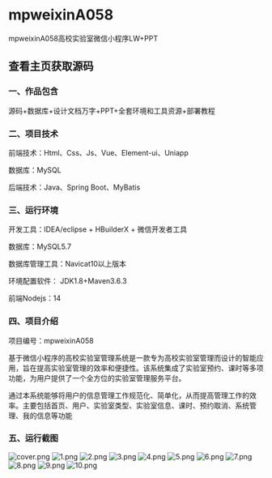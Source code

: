 # mpweixinA058
mpweixinA058高校实验室微信小程序LW+PPT
 
## 查看主页获取源码


### 一、作品包含

源码+数据库+设计文档万字+PPT+全套环境和工具资源+部署教程

### 二、项目技术

前端技术：Html、Css、Js、Vue、Element-ui、Uniapp

数据库：MySQL

后端技术：Java、Spring Boot、MyBatis

  

### 三、运行环境

开发工具：IDEA/eclipse + HBuilderX + 微信开发者工具

数据库：MySQL5.7

数据库管理工具：Navicat10以上版本

环境配置软件： JDK1.8+Maven3.6.3

前端Nodejs：14


### 四、项目介绍
项目编号：mpweixinA058

基于微信小程序的高校实验室管理系统是一款专为高校实验室管理而设计的智能应用，旨在提高实验室管理的效率和便捷性。该系统集成了实验室预约、课时等多项功能，为用户提供了一个全方位的实验室管理服务平台。

通过本系统能够将用户的信息管理工作规范化、简单化，从而提高管理工作的效率。主要包括首页、用户、实验室类型、实验室信息、课时、预约取消、系统管理、我的信息等功能

### 五、运行截图

![cover.png](./cover.png)
![1.png](./1.png)
![2.png](./2.png)
![3.png](./3.png)
![4.png](./4.png)
![5.png](./5.png)
![6.png](./6.png)
![7.png](./7.png)
![8.png](./8.png)
![9.png](./9.png)
![10.png](./10.png)




  

